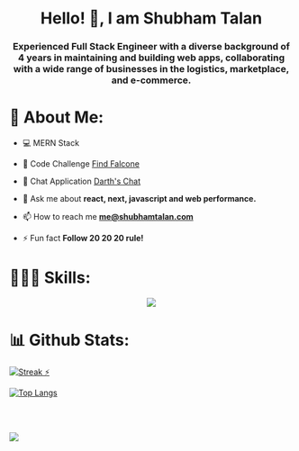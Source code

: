 <h1 align="center">Hello! 👋, I am Shubham Talan</h1>
<h3 align="center">Experienced Full Stack Engineer with a diverse background of 4 years in maintaining and building web apps, collaborating with a wide range of businesses in the logistics, marketplace, and e-commerce.</h3>

# 💫 About Me:

- 💻 MERN Stack

- 👑 Code Challenge [Find Falcone](https://find-falcone.shubhamtalan.com)

- 💬 Chat Application [Darth's Chat](http://chat-app.shubhamtalan.com/)

- 💬 Ask me about **react, next, javascript and web performance.**

- 📫 How to reach me **me@shubhamtalan.com**

- ⚡ Fun fact **Follow 20 20 20 rule!**


# 🏄🏻‍♂️ Skills:
<p align="center">
  <img src="https://skillicons.dev/icons?i=nextjs,react,ts,js,html,css,webpack,graphql,nodejs,express,mongodb,nginx,docker,aws,sass,tailwind,git" />
</p>

# 📊 Github Stats:

<a href="#">![Streak ⚡️](https://github-readme-streak-stats.herokuapp.com/?user=shubhamtalan996&theme=blueberry&hide_border=false)</a>

<a href="#">![Top Langs](https://github-readme-stats.vercel.app/api/top-langs/?username=shubhamtalan996&layout=compact&theme=blueberry&count_private=true&hide_border=true)</a>



<br/>
<br/>

![](https://quotes-github-readme.vercel.app/api?type=horizontal&theme=radical)

